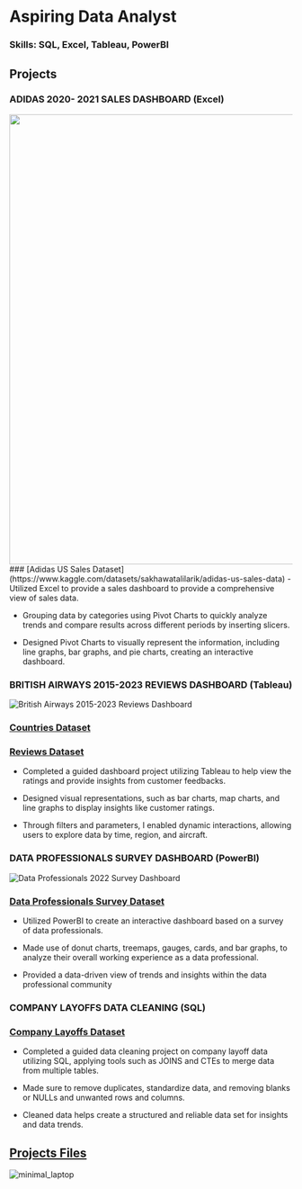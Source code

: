 # Aspiring Data Analyst

### Skills: SQL, Excel, Tableau, PowerBI

## Projects

### ADIDAS 2020- 2021 SALES DASHBOARD (Excel)
<img src="![Adidas Sales 2020-2021 Dashboard](https://github.com/user-attachments/assets/cd63510f-b8f0-4b6b-b3a6-57ca432da7b7)" width=1200 height=800>
### [Adidas US Sales Dataset](https://www.kaggle.com/datasets/sakhawatalilarik/adidas-us-sales-data)
- Utilized Excel to provide a sales dashboard to provide a comprehensive view of sales data.

- Grouping data by categories using Pivot Charts to quickly analyze trends and compare results across different periods by inserting slicers.

- Designed Pivot Charts to visually represent the information, including line graphs, bar graphs, and pie charts, creating an interactive dashboard.


### BRITISH AIRWAYS 2015-2023 REVIEWS DASHBOARD (Tableau)
![British Airways 2015-2023 Reviews Dashboard](https://github.com/user-attachments/assets/03ae1c56-c280-4d27-b303-4ce89f1d414f)
### [Countries Dataset](https://github.com/mochen862/tableau-end-to-end-portfolio-project/blob/main/Countries.csv) 
### [Reviews Dataset](https://github.com/mochen862/tableau-end-to-end-portfolio-project/blob/main/ba_reviews.csv)
- Completed a guided dashboard project utilizing Tableau to help view the ratings and provide insights from customer feedbacks.

- Designed visual representations, such as bar charts, map charts, and line graphs to display insights like customer ratings.

- Through filters and parameters, I enabled dynamic interactions, allowing users to explore data by time, region, and aircraft.


### DATA PROFESSIONALS SURVEY DASHBOARD (PowerBI)
![Data Professionals 2022 Survey Dashboard](https://github.com/user-attachments/assets/90f096c5-ae56-4cc0-b2b2-cd43a0df9020)
### [Data Professionals Survey Dataset](https://github.com/AlexTheAnalyst/Power-BI/blob/main/Power%20BI%20-%20Final%20Project.xlsx)
- Utilized PowerBI to create an interactive dashboard based on a survey of data professionals.

- Made use of donut charts, treemaps, gauges, cards, and bar graphs, to analyze their overall working experience as a data professional.

- Provided a data-driven view of trends and insights within the data professional community


### COMPANY LAYOFFS DATA CLEANING (SQL)
### [Company Layoffs Dataset](https://github.com/AlexTheAnalyst/MySQL-YouTube-Series/blob/main/layoffs.csv)
- Completed a guided data cleaning project on company layoff data utilizing SQL, applying tools such as JOINS and CTEs to merge data from multiple tables.

- Made sure to remove duplicates, standardize data, and removing blanks or NULLs and unwanted rows and columns.

- Cleaned data helps create a structured and reliable data set for insights and data trends.


## [Projects Files](https://github.com/justreyesalmario/Projects)
![minimal_laptop](https://github.com/user-attachments/assets/9bff9192-291b-404f-9384-f7d8faeb582e)

